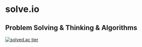 # solve.io
## Problem Solving &amp; Thinking &amp; Algorithms
[![solved.ac tier](http://mazassumnida.wtf/api/v2/generate_badge?boj=kaj4605)](https://solved.ac/kaj4605)

